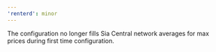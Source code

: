 ```yaml
---
'renterd': minor
---
```


The configuration no longer fills Sia Central network averages for max prices during first time configuration.
